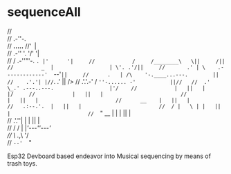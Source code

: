 # sequenceAll




//                                              
//                                   .-''-.     
//                  __.....__       //'` `\|    
//              .-''         '.    '/'    '|    
//             /     .-''"'-.  `. |'      '|    
//            /     /________\   \||     /||    
//         _  |                  | \'. .'/||    
//       .' | \    .-------------'  `--'` ||    
//      .   | /\    '-.____...---.        ||    
//    .'.'| |// `.             .'         || />
//  .'.'.-'  /    `''-...... -'           ||//  
//  .'   \_.' .---..---.                  |'/   
//            |   ||   |                  |/    
//            |   ||   |                        
//            |   ||   |                        
//      __    |   ||   |                        
//   .:--.'.  |   ||   |                        
//  / |   \ | |   ||   |                        
//  `" __ | | |   ||   |                        
//   .'.''| | |   ||   |                        
//  / /   | |_'---''---'                        
//  \ \._,\ '/                                  
//   `--'  `"                                   




Esp32 Devboard based endeavor into Musical sequencing by means of trash toys.
